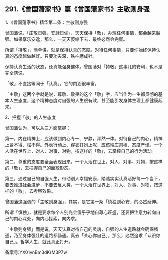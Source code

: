 ## 291.《曾国藩家书》篇《曾国藩家书》主敬则身强
1、《曾国藩家书》精华第二条：主敬则身强


曾国藩说，「庄敬日强，安肆日偷」，天天保持「敬」，办理任何事情，都会越来越强。如果享乐安逸，那么，一天天萎缩下去，最终必然会完蛋。


所谓「持敬」，简单讲，就是保持认真的态度。对待任何事情，只要你始终保持认真的态度越做越好。只要功夫深，铁杵磨成针。


保持认真生活的状态，还真能强身健体。曾国藩对「持敬」这事儿的安利，也不是完全瞎说，


「敬」不直接等同于「认真」，它的内涵很丰富。


「主敬」这两个字就是说，尊敬、敬畏的这个「敬」字，应当作为一生都贯彻的基本人生态度，这个精神态度对自强的人生很有效，甚至能引发身体生理上都健康起来。


2、把握「敬」的人生态度


曾国藩认为，可以从三方面掌握：


第一，内在精神上，应该做到内心专一、宁静，浑然一体。对待自己的内心，精神上紧不得、松不得。外表行动上、穿衣打扮上呢，应该端庄肃穆、态度严谨。一个人活在世界上，对人、对事、对物，按这样的「敬」，去掌控自己的行为活动。


第二，尊重的态度要全面表现出来，一个人活在世上，对人、对事、对物，按这样的「敬」，去把握自己的面貌形态。


第三，通过自己的自强人生，带动别人幸福安康，踏踏实实认真活好每一个当下，要去推进社会进步，不要去反人类，一个人活在世界上，对人、对事、对物，按这样的「敬」，去考察效果。


曾国藩这强调的「主敬则身强」，其实，是它第一条「慎独则心安」的必然延伸。


所谓「慎独」，就是要求每个人别光会傻乎乎地自尊心旺盛，还要把注意力转向自己的内心深处，向内心探索，向内求。


「主敬则身强」而是说，天天认真对待自己的灵魂，自强的人生道路就会确保畅通，乃至身体强壮的道路都畅通。真去「关心你自己」，那么，必然追求「认识你自己」。哲学人生，就此真正打开。


备案号:YX01vnBm3dKrM3P7w

